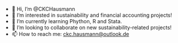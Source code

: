 - 👋 Hi, I’m @CKCHausmann
- 👀 I’m interested in sustainability and financial accounting projects!
- 🌱 I’m currently learning Phython, R and Stata.
- 💞️ I’m looking to collaborate on new sustainability-related projects!
- 📫 How to reach me: ckc.hausmann@outlook.de

<!---
CKCHausmann/CKCHausmann is a ✨ special ✨ repository because its `README.md` (this file) appears on your GitHub profile.
You can click the Preview link to take a look at your changes.
--->
